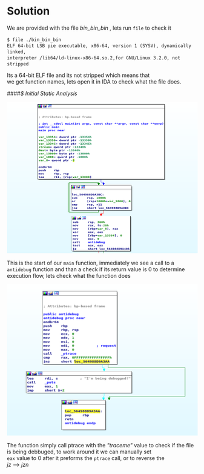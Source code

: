 # Solution

We are provided with the file *bin_bin_bin* , lets
run `file` to check it 

```
$ file ./bin_bin_bin
ELF 64-bit LSB pie executable, x86-64, version 1 (SYSV), dynamically linked,  
interpreter /lib64/ld-linux-x86-64.so.2,for GNU/Linux 3.2.0, not stripped
```
Its a 64-bit ELF file and its not stripped which means that  
we get function names, lets open it in IDA to check  what the file does.
&nbsp;



####_$ Initial Static Analysis_
<p align="left">
  <img width="560" height="400" src="./screenshots/main_1.png">
</p>

This is the start of our `main` function, immediately we see a call to a  `antidebug` function and than a check if its return value is 0 to determine execution flow, lets check what the function does

<img src="./screenshots/anti_debug.png" width="560" height=400>
  
  The function simply call ptrace with the _"traceme"_ value to check
  if the file is being debbuged, to work around it we can manually set  
`eax` value to 0 after it preforms the `ptrace` call, or to reverse the  
_jz_ --> _jzn_













